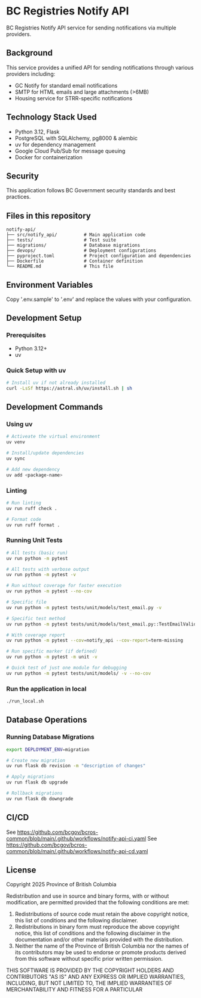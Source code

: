 # BC Registries Notify API

BC Registries Notify API service for sending notifications via multiple providers.

## Background

This service provides a unified API for sending notifications through various providers including:

- GC Notify for standard email notifications
- SMTP for HTML emails and large attachments (>6MB)
- Housing service for STRR-specific notifications

## Technology Stack Used

- Python 3.12, Flask
- PostgreSQL with SQLAlchemy, pg8000 & alembic
- uv for dependency management
- Google Cloud Pub/Sub for message queuing
- Docker for containerization

## Security

This application follows BC Government security standards and best practices.

## Files in this repository

```
notify-api/
├── src/notify_api/          # Main application code
├── tests/                   # Test suite
├── migrations/              # Database migrations
├── devops/                  # Deployment configurations
├── pyproject.toml           # Project configuration and dependencies
├── Dockerfile               # Container definition
└── README.md                # This file
```

## Environment Variables

Copy '.env.sample' to '.env' and replace the values with your configuration.

## Development Setup

### Prerequisites

- Python 3.12+
- uv

### Quick Setup with uv

```bash
# Install uv if not already installed
curl -LsSf https://astral.sh/uv/install.sh | sh
```

## Development Commands

### Using uv

```bash
# Activeate the virtual environment
uv venv

# Install/update dependencies
uv sync

# Add new dependency
uv add <package-name>

```

### Linting

```bash
# Run linting
uv run ruff check .

# Format code
uv run ruff format .

```

### Running Unit Tests

```bash
# All tests (basic run)
uv run python -m pytest

# All tests with verbose output
uv run python -m pytest -v

# Run without coverage for faster execution
uv run python -m pytest --no-cov

# Specific file
uv run python -m pytest tests/unit/models/test_email.py -v

# Specific test method
uv run python -m pytest tests/unit/models/test_email.py::TestEmailValidator::test_email_validator_creation_mocked -v

# With coverage report
uv run python -m pytest --cov=notify_api --cov-report=term-missing

# Run specific marker (if defined)
uv run python -m pytest -m unit -v

# Quick test of just one module for debugging
uv run python -m pytest tests/unit/models/ -v --no-cov
```

### Run the application in local

```bash
./run_local.sh
```

## Database Operations

### Running Database Migrations

```bash
export DEPLOYMENT_ENV=migration

# Create new migration
uv run flask db revision -m "description of changes"

# Apply migrations
uv run flask db upgrade

# Rollback migrations
uv run flask db downgrade
```

## CI/CD

See <https://github.com/bcgov/bcros-common/blob/main/.github/workflows/notify-api-ci.yaml>
See <https://github.com/bcgov/bcros-common/blob/main/.github/workflows/notify-api-cd.yaml>

## License

Copyright 2025 Province of British Columbia

Redistribution and use in source and binary forms, with or without modification, are permitted provided that the following conditions are met:

1. Redistributions of source code must retain the above copyright notice, this list of conditions and the following disclaimer.
2. Redistributions in binary form must reproduce the above copyright notice, this list of conditions and the following disclaimer in the documentation and/or other materials provided with the distribution.
3. Neither the name of the Province of British Columbia nor the names of its contributors may be used to endorse or promote products derived from this software without specific prior written permission.

THIS SOFTWARE IS PROVIDED BY THE COPYRIGHT HOLDERS AND CONTRIBUTORS "AS IS" AND ANY EXPRESS OR IMPLIED WARRANTIES, INCLUDING, BUT NOT LIMITED TO, THE IMPLIED WARRANTIES OF MERCHANTABILITY AND FITNESS FOR A PARTICULAR
